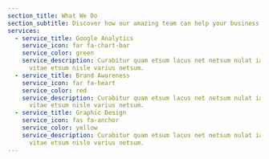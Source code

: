 ```yaml
---
section_title: What We Do
section_subtitle: Discover how our amazing team can help your business.
services:
  - service_title: Google Analytics
    service_icon: far fa-chart-bar
    service_color: green
    service_description: Curabitur quam etsum lacus net netsum nulat iaculis etsimun
      vitae etsum nisle varius netsum.
  - service_title: Brand Awareness
    service_icon: far fa-heart
    service_color: red
    service_description: Curabitur quam etsum lacus net netsum nulat iaculis etsimun
      vitae etsum nisle varius netsum.
  - service_title: Graphic Design
    service_icon: fas fa-anchor
    service_color: yellow
    service_description: Curabitur quam etsum lacus net netsum nulat iaculis etsimun
      vitae etsum nisle varius netsum.
---
```


